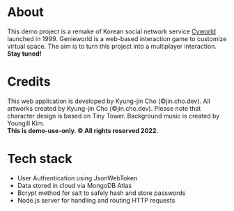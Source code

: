 # About

This demo project is a remake of Korean social network service [Cyworld](https://cyworld.com/) launched in 1999. Genieworld is a web-based interaction game to customize virtual space. The aim is to turn this project into a multiplayer interaction. <strong>Stay tuned!</strong>


# Credits
This web application is developed by Kyung-jin Cho (©jin.cho.dev). All artworks created by Kyung-jin Cho (©jin.cho.dev). Please note that character design is based on Tiny Tower. Background music is created by Youngill Kim.\
<strong>This is demo-use-only. © All rights reserved 2022.</strong>


# Tech stack
<ul>
<li> User Authentication using JsonWebToken </li>
  <li> Data stored in cloud via MongoDB Atlas </li>
  <li> Bcrypt method for salt to safely hash and store passwords </li>
  <li> Node.js server for handling and routing HTTP requests </li>
  </ul>
